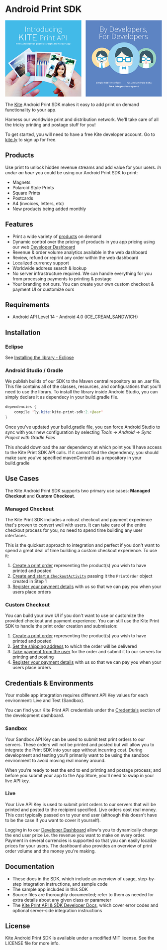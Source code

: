 # Android Print SDK

![Kite](docs/kite.png)

The [Kite](https://www.kite.ly) Android Print SDK makes it easy to add print on demand functionality to your app.

Harness our worldwide print and distribution network. We'll take care of all the tricky printing and postage stuff for you!

To get started, you will need to have a free Kite developer account. Go to [kite.ly](https://www.kite.ly/) to sign up for free.

## Products

Use print to unlock hidden revenue streams and add value for your users. *In under an hour* you could be using our Android Print SDK to print:

- Magnets
- Polaroid Style Prints
- Square Prints
- Postcards
- A4 (invoices, letters, etc)
- New products being added monthly 

## Features
- Print a wide variety of [products](#products) on demand
- Dynamic control over the pricing of products in you app pricing using our web [Developer Dashboard](https://www.kite.ly/)
- Revenue & order volume analytics available in the web dashboard
- Review, refund or reprint any order within the web dashboard
- Localized currency support
- Worldwide address search & lookup
- No server infrastructure required. We can handle everything for you from processing payments to printing & postage
- Your branding not ours. You can create your own custom checkout & payment UI or customize ours

## Requirements

* Android API Level 14 - Android 4.0 (ICE_CREAM_SANDWICH)

## Installation
### Eclipse
See [Installing the library - Eclipse](docs/eclipse_install.md)
### Android Studio / Gradle
We publish builds of our SDK to the Maven central repository as an .aar file. This file contains all of the classes, resources, and configurations that you'll need to use the library. To install the library inside Android Studio, you can simply declare it as dependecy in your build.gradle file.

```java 
dependencies {
    compile 'ly.kite:kite-print-sdk:2.+@aar'
}
```

Once you've updated your build.gradle file, you can force Android Studio to sync with your new configuration by selecting *Tools -> Android -> Sync Project with Gradle Files*

This should download the aar dependency at which point you'll have access to the Kite Print SDK API calls. If it cannot find the dependency, you should make sure you've specified mavenCentral() as a repository in your build.gradle
## Use Cases

The Kite Android Print SDK supports two primary use cases: **Managed Checkout** and **Custom Checkout**.

### Managed Checkout

The Kite Print SDK includes a robust checkout and payment experience that's proven to convert well with users. It can take care of the entire checkout process for you, no need to spend time building any user interfaces. 

This is the quickest approach to integration and perfect if you don't want to spend a great deal of time building a custom checkout experience.  To use it:

1. [Create a print order](docs/create_print_order.md) representing the product(s) you wish to have printed and posted
2. [Create and start a `CheckoutActivity`](docs/managed_checkout.md) passing it the `PrintOrder` object created in Step 1
3. [Register your payment details](https://www.kite.ly/accounts/billing/) with us so that we can pay you when your users place orders


### Custom Checkout
You can build your own UI if you don't want to use or customize the provided checkout and payment experience. You can still use the Kite Print SDK to handle the print order creation and submission: 

1. [Create a print order](docs/create_print_order.md) representing the product(s) you wish to have printed and posted
2. [Set the shipping address](docs/shipping.md) to which the order will be delivered
3. [Take payment from the user](docs/payment.md) for the order and submit it to our servers for printing and posting
4. [Register your payment details](https://www.kite.ly/accounts/billing/) with us so that we can pay you when your users place orders

## Credentials & Environments
Your mobile app integration requires different API Key values for each environment: Live and Test (Sandbox).

You can find your Kite Print API credentials under the [Credentials](https://www.kite.ly/accounts/credentials/) section of the development dashboard.

### Sandbox

Your Sandbox API Key can be used to submit test print orders to our servers. These orders will not be printed and posted but will allow you to integrate the Print SDK into your app without incurring cost. During development and testing you'll primarily want to be using the sandbox environment to avoid moving real money around.

When you're ready to test the end to end printing and postage process; and before you submit your app to the App Store, you'll need to swap in your live API key.

### Live

Your Live API Key is used to submit print orders to our servers that will be printed and posted to the recipient specified. Live orders cost real money. This cost typically passed on to your end user (although this doesn't have to be the case if you want to cover it yourself). 

Logging in to our [Developer Dashboard](https://www.kite.ly/) allow's you to dynamically change the end user price i.e. the revenue you want to make on every order. Payment in several currencies is supported so that you can easily localize prices for your users. The dashboard also provides an overview of print order volume and the money you're making.

## Documentation

* These docs in the SDK, which include an overview of usage, step-by-step integration instructions, and sample code
* The sample app included in this SDK
* Source files are thoroughly documented; refer to them as needed for extra details about any given class or parameter
* The [Kite Print API & SDK Developer Docs](https://www.kite.ly/docs/1.1/), which cover error codes and optional server-side integration instructions

## License

Kite Android Print SDK is available under a modified MIT license. See the LICENSE file for more info.

